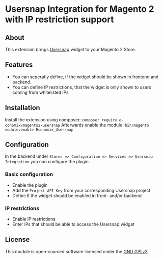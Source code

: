 # Usersnap Integration for Magento 2 with IP restriction support

## About
This extension brings [Usersnap](https://www.usersnap.com) widget to your Magento 2 Store.

## Features   
* You can seperatly define, if the widget should be shown in frontend and backend.
* You can define IP restrictions, that the widget is only shown to users coming from whitelisted IPs 

## Installation
Install the extension using composer: `composer require e-conomix/magento2-usersnap`
Afterwards enable the module: `bin/magento module:enable Economix_Usersnap`

## Configuration
In the backend under `Stores => Configuration => Services => Usersnap Integration` you can configure the plugin.

### Basic configuration
* Enable the plugin
* Add the `Project API Key` from your corresponding Usersnap project
* Define if the widget should be enabled in front- and/or backend

### IP restrictions
* Enable IP restrictions
* Enter IPs that should be able to access the Usersnap widget

## License
This module is open-sourced software licensed under the [GNU GPLv3](https://www.gnu.org/licenses/gpl-3.0.de.html). 
